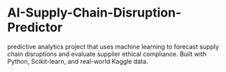 # AI-Supply-Chain-Disruption-Predictor
 predictive analytics project that uses machine learning to forecast supply chain disruptions and evaluate supplier ethical compliance. Built with Python, Scikit-learn, and real-world Kaggle data.
